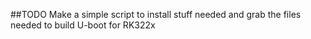 ##TODO
Make a simple script to install stuff needed and grab the files needed to build U-boot for RK322x
